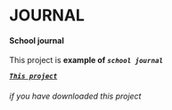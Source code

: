 # JOURNAL
<h4>School journal</h4>

This project is **example of _`school journal`_**

_**<a href="http://localhost/journal/">
    `This project`
</a>**_
<h6>if you have downloaded this project</h6>